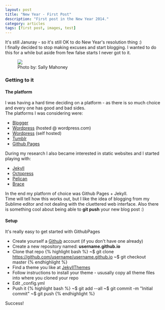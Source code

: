 ```yaml
---
layout: post
title: "New Year - First Post"
description: "First post in the New Year 2014."
category: articles
tags: [first post, images, test]
---
```


It's still Januray - so it's still OK to do New Year's resolution thing :)  
I finally decided to stop making excuses and start blogging. I wanted to do this for a while but aside from few false starts I never got to it. 



<figure>
	<img src="http://farm1.staticflickr.com/151/339912423_4416699c99_o.jpg">
	<figcaption><a href="http://www.flickr.com/photos/sally_12/339912423/" title="Photo by: Sally Mahoney"></a>Photo by: Sally Mahoney</figcaption>
</figure>

### Getting to it

#### The platform

I was having a hard time deciding on a platform - as there is so much choice and every one has good and bad sides.  
The platforms I was considering were:

* [Blogger](http://blogger.com)
* [Wordpress](http://wordpress.com) (hosted @ wordpress.com)
* [Wordpress](http://wordpress.org) (self hosted)
* [Tumblr](http://tumblr.com)
* [Github Pages](http://pages.github.com)

During my research I also became interested in static websites and I started playing with:

* [Jekyll](http://jekyllrb.com)
* [Octopress](http://octopress.org)
* [Pelican](http://getpelican.com)
* [Brace](http://brace.io)

In the end my platform of choice was Github Pages + Jekyll.  
Time will tell how this works out, but I like the idea of blogging from my Sublime editor and not dealing with the cluettered web interface. Also there is something cool about being able to **git push** your new blog post :)

#### Setup

It's really easy to get started with GithubPages

* Create yourself a [Github](http://github.com) account (if you don't have one already)
* Create a new repository named: **username.github.io**
* Clone that repo
{% highlight bash %}
~$ git clone https://github.com/username/username.github.io
~$ git checkout master
{% endhighlight %}
* Find a theme you like at [JekyllThemes](http://jekyllthemes.org)
* Follow instructions to install your theme - ususally copy all theme files into where you cloned your repo
* Edit _config.yml
* Push it
{% highlight bash %}
~$ git add --all
~$ git commit -m "Initial commit"
~$ git push
{% endhighlight %}

Success!



